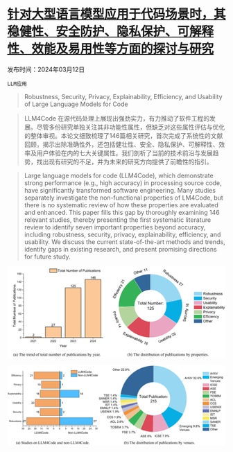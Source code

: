# [针对大型语言模型应用于代码场景时，其稳健性、安全防护、隐私保护、可解释性、效能及易用性等方面的探讨与研究](https://arxiv.org/abs/2403.07506)

发布时间：2024年03月12日

`LLM应用`

> Robustness, Security, Privacy, Explainability, Efficiency, and Usability of Large Language Models for Code

> LLM4Code 在源代码处理上展现出强劲实力，有力推动了软件工程的发展。尽管多份研究单独关注其非功能性属性，但缺乏对这些属性评估与优化的整体审视。本论文细致梳理了146篇相关研究，首次完成了系统性的文献回顾，揭示出除准确性外，还包括健壮性、安全、隐私保护、可解释性、效率及用户体验在内的七大关键属性。我们剖析了当前的技术前沿与发展趋势，找出现有研究的不足，并为未来的研究方向提供了前瞻性的指引。

> Large language models for code (LLM4Code), which demonstrate strong performance (e.g., high accuracy) in processing source code, have significantly transformed software engineering. Many studies separately investigate the non-functional properties of LM4Code, but there is no systematic review of how these properties are evaluated and enhanced. This paper fills this gap by thoroughly examining 146 relevant studies, thereby presenting the first systematic literature review to identify seven important properties beyond accuracy, including robustness, security, privacy, explainability, efficiency, and usability. We discuss the current state-of-the-art methods and trends, identify gaps in existing research, and present promising directions for future study.

![针对大型语言模型应用于代码场景时，其稳健性、安全防护、隐私保护、可解释性、效能及易用性等方面的探讨与研究](../../../paper_images/2403.07506/x1.png)

![针对大型语言模型应用于代码场景时，其稳健性、安全防护、隐私保护、可解释性、效能及易用性等方面的探讨与研究](../../../paper_images/2403.07506/x2.png)